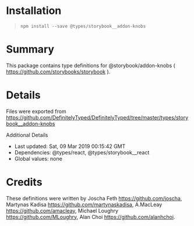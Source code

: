 # Installation
> `npm install --save @types/storybook__addon-knobs`

# Summary
This package contains type definitions for @storybook/addon-knobs ( https://github.com/storybooks/storybook ).

# Details
Files were exported from https://github.com/DefinitelyTyped/DefinitelyTyped/tree/master/types/storybook__addon-knobs

Additional Details
 * Last updated: Sat, 09 Mar 2019 00:15:42 GMT
 * Dependencies: @types/react, @types/storybook__react
 * Global values: none

# Credits
These definitions were written by Joscha Feth <https://github.com/joscha>, Martynas Kadisa <https://github.com/martynaskadisa>, A.MacLeay <https://github.com/amacleay>, Michael Loughry <https://github.com/MLoughry>, Alan Choi <https://github.com/alanhchoi>.
